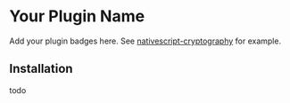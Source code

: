 # Your Plugin Name

Add your plugin badges here. See [nativescript-cryptography](https://github.com/karo-dc/nativescript-cryptography) for example.

## Installation

todo
